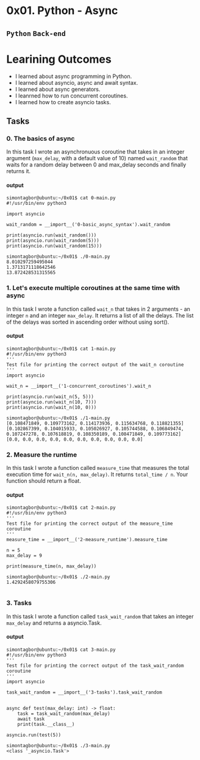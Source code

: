 # 0x01. Python - Async
## `Python` `Back-end` 

# Learining Outcomes
* I learned about async programming in Python.
* I learned about asyncio, async and await syntax.
* I learned about async generators.
* I leanrned how to run concurrent coroutines.
* I learned how to create asyncio tasks.

## Tasks
### 0. The basics of async
In this task I wrote an asynchronuous coroutine that takes in an integer argument (`max_delay`, with a default value of 10) named `wait_random` that waits for a random delay between 0 and max_delay seconds and finally returns it.

#### output
```
simontagbor@ubuntu:~/0x01$ cat 0-main.py
#!/usr/bin/env python3

import asyncio

wait_random = __import__('0-basic_async_syntax').wait_random

print(asyncio.run(wait_random()))
print(asyncio.run(wait_random(5)))
print(asyncio.run(wait_random(15)))

simontagbor@ubuntu:~/0x01$ ./0-main.py
8.010297259495044
1.3713171118642546
13.872428531315565

```

### 1. Let's execute multiple coroutines at the same time with async
In this task I wrote a function called `wait_n` that takes in 2 arguments - an integer `n` and an integer `max_delay`. It returns a list of all the delays. The list of the delays was sorted  in ascending order without using sort().

#### output
```
simontagbor@ubuntu:~/0x01$ cat 1-main.py
#!/usr/bin/env python3
'''
Test file for printing the correct output of the wait_n coroutine
'''
import asyncio

wait_n = __import__('1-concurrent_coroutines').wait_n

print(asyncio.run(wait_n(5, 5)))
print(asyncio.run(wait_n(10, 7)))
print(asyncio.run(wait_n(10, 0)))

simontagbor@ubuntu:~/0x01$ ./1-main.py
[0.108471849, 0.109773162, 0.114173936, 0.115634768, 0.118821355]
[0.102867399, 0.104015933, 0.105026927, 0.105744588, 0.106849474, 0.107247278, 0.107618819, 0.108350189, 0.108471849, 0.109773162]
[0.0, 0.0, 0.0, 0.0, 0.0, 0.0, 0.0, 0.0, 0.0, 0.0]

```
### 2. Measure the runtime
In this task I wrote a function called `measure_time` that measures the total execution time for `wait_n(n, max_delay)`. It returns `total_time / n`. Your function should return a float.

#### output
```
simontagbor@ubuntu:~/0x01$ cat 2-main.py
#!/usr/bin/env python3
'''
Test file for printing the correct output of the measure_time coroutine
'''
measure_time = __import__('2-measure_runtime').measure_time

n = 5
max_delay = 9

print(measure_time(n, max_delay))

simontagbor@ubuntu:~/0x01$ ./2-main.py
1.4292458079755306
    
```
### 3. Tasks
In this task I wrote a function called `task_wait_random` that takes an integer `max_delay` and returns a asyncio.Task.

#### output
```
simontagbor@ubuntu:~/0x01$ cat 3-main.py
#!/usr/bin/env python3
'''
Test file for printing the correct output of the task_wait_random coroutine
'''
import asyncio

task_wait_random = __import__('3-tasks').task_wait_random


async def test(max_delay: int) -> float:
    task = task_wait_random(max_delay)
    await task
    print(task.__class__)

asyncio.run(test(5))

simontagbor@ubuntu:~/0x01$ ./3-main.py
<class '_asyncio.Task'>
```

